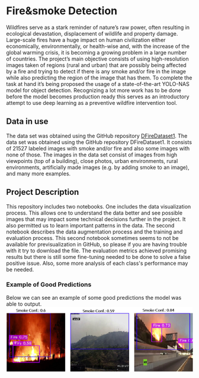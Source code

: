 # Fire&smoke Detection

Wildfires serve as a stark reminder of nature’s raw power, often resulting in ecological
devastation, displacement of wildlife and property damage. Large-scale
fires have a huge impact on human civilization either economically, environmentally,
or health-wise and, with the increase of the global warming crisis, it
is becoming a growing problem in a large number of countries. The project’s main objective consists of using high-resolution images taken
of regions (rural and urban) that are possibly being affected by a fire and trying
to detect if there is any smoke and/or fire in the image while also predicting the
region of the image that has them. To complete the task at hand it’s
being proposed the usage of a state-of-the-art YOLO-NAS model for object detection. Recognizing a lot more work has to be done before the model becomes production ready this serves as an introductory attempt to use deep learning as a preventive wildfire intervention tool. 

## Data in use

The data set was obtained using the GitHub repository [DFireDataset1](https://github.com/gaiasd/DFireDataset). 
The data set was obtained using the GitHub repository DFireDataset1. It consists
of 21527 labeled images with smoke and/or fire and also some images with
none of those. The images in the data set consist of images from high viewpoints
(top of a building), close photos, urban environments, rural environments, artificially
made images (e.g. by adding smoke to an image), and many more
examples.

## Project Description 
This repository includes two notebooks. One includes the data visualization process. This allows one to understand the data better and see possible
images that may impact some technical decisions further in the project. It also permitted us to learn important patterns in the data. The second notebook describes the data augmentation process and the training and evaluation process. This second notebook sometimes seems to not be available for previsualization in GitHub, so please if you are having trouble with it try to download the file. 
The evaluation metrics achieved promising results but there is still some fine-tuning needed to be done to solve a false positive issue. Also, some more analysis of each class's performance may be needed.  

### Example of Good Predictions 
Below we can see an example of some good predictions the model was able to output. 
![Good Predictions Example](images/fire_good_predictions.png)

